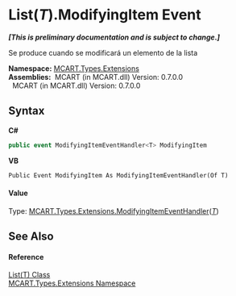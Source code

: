 # List(*T*).ModifyingItem Event
 _**\[This is preliminary documentation and is subject to change.\]**_

Se produce cuando se modificará un elemento de la lista

**Namespace:**&nbsp;<a href="a8e71047-44e0-7000-43f0-67a6f5b9758c">MCART.Types.Extensions</a><br />**Assemblies:**&nbsp;&nbsp;MCART (in MCART.dll) Version: 0.7.0.0<br />&nbsp;&nbsp;MCART (in MCART.dll) Version: 0.7.0.0<br />

## Syntax

**C#**<br />
``` C#
public event ModifyingItemEventHandler<T> ModifyingItem
```

**VB**<br />
``` VB
Public Event ModifyingItem As ModifyingItemEventHandler(Of T)
```


#### Value
Type: <a href="2e2efe91-a948-23c4-3362-1251a57f4e3e">MCART.Types.Extensions.ModifyingItemEventHandler</a>(<a href="e472f890-0d94-e75b-9f29-f49cc04a830f">*T*</a>)

## See Also


#### Reference
<a href="e472f890-0d94-e75b-9f29-f49cc04a830f">List(T) Class</a><br /><a href="a8e71047-44e0-7000-43f0-67a6f5b9758c">MCART.Types.Extensions Namespace</a><br />
